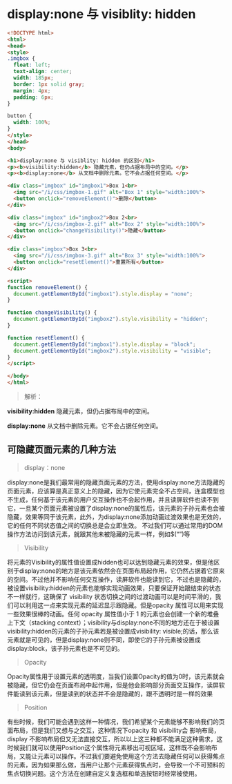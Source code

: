 # display:none 与 visiblity: hidden

```html
<!DOCTYPE html>
<html>
<head>
<style>
.imgbox {
  float: left;
  text-align: center;
  width: 185px;
  border: 1px solid gray;
  margin: 4px;
  padding: 6px;
}

button {
  width: 100%;
}
</style>
</head>
<body>

<h1>display:none 与 visiblity: hidden 的区别</h1>
<p><b>visibility:hidden</b> 隐藏元素，但仍占据布局中的空间。</p>
<p><b>display:none</b> 从文档中删除元素。它不会占据任何空间。</p>

<div class="imgbox" id="imgbox1">Box 1<br>
  <img src="/i/css/imgbox-1.gif" alt="Box 1" style="width:100%">
  <button onclick="removeElement()">删除</button>
</div>

<div class="imgbox" id="imgbox2">Box 2<br>
  <img src="/i/css/imgbox-2.gif" alt="Box 2" style="width:100%">
  <button onclick="changeVisibility()">隐藏</button>
</div>

<div class="imgbox">Box 3<br>
  <img src="/i/css/imgbox-3.gif" alt="Box 3" style="width:100%">
  <button onclick="resetElement()">重置所有</button>
</div>

<script>
function removeElement() {
  document.getElementById("imgbox1").style.display = "none";
}

function changeVisibility() {
  document.getElementById("imgbox2").style.visibility = "hidden";
}

function resetElement() {
  document.getElementById("imgbox1").style.display = "block";
  document.getElementById("imgbox2").style.visibility = "visible";
}
</script>

</body>
</html>
```

>  解析：

**visibility:hidden** 隐藏元素，但仍占据布局中的空间。

**display:none** 从文档中删除元素。它不会占据任何空间。

## 可隐藏页面元素的几种方法

> display：none

display:none是我们最常用的隐藏页面元素的方法，使用display:none方法隐藏的页面元素，应该算是真正意义上的隐藏，因为它使元素完全不占空间，连盒模型也不生成，任何基于该元素的用户交互操作也不会起作用，并且读屏软件也读不到它，一旦某个页面元素被设置了display:none的属性后，该元素的子孙元素也会被隐藏，效果等同于该元素，此外，为display:none添加动画过渡效果也是无效的，它的任何不同状态值之间的切换总是会立即生效。
不过我们可以通过常用的DOM操作方法访问到该元素，就跟其他未被隐藏的元素一样，例如$(“”)等

>  Visibility

将元素的Visibility的属性值设置成hidden也可以达到隐藏元素的效果，但是他区别于display:none的地方是该元素依然会在页面布局起作用，它仍然占据着它原来的空间。不过他并不影响任何交互操作，读屏软件也能读到它，不过也是隐藏的，被设置visibility:hidden的元素也能够实现动画效果，只要保证开始跟结束的状态不一样就行，这确保了 visibility 状态切换之间的过渡动画可以是时间平滑的，我们可以利用这一点来实现元素的延迟显示跟隐藏。但是opacity 属性可以用来实现一些效果很棒的动画。任何 opacity 属性值小于 1 的元素也会创建一个新的堆叠上下文（stacking context）；visibility与display:none不同的地方还在于被设置visibility:hidden的元素的子孙元素若是被设置成visibility: visible;的话，那么该元素就是可见的，但是display:none则不同，即使它的子孙元素被设置成display:block，该子孙元素也是不可见的。

> Opacity

Opacity属性用于设置元素的透明度，当我们设置Opacity的值为0时，该元素就会被隐藏，但它仍会在页面布局中起作用，但是他会影响部分页面交互操作，读屏软件能读到该元素，但是读到的状态并不会是隐藏的，跟不透明时是一样的效果

> Position

有些时候，我们可能会遇到这样一种情况，我们希望某个元素能够不影响我们的页面布局，但是我们又想与之交互，这种情况下opacity 和 visibility会 影响布局， display 不影响布局但又无法直接交互，所以以上这三种都不能满足这种需求，这时候我们就可以使用Position这个属性将元素移出可视区域，这样既不会影响布局，又能让元素可以操作。不过我们要避免使用这个方法去隐藏任何可以获得焦点的元素，因为如果那么做，当用户让那个元素获得焦点时，会导致一个不可预料的焦点切换问题。这个方法在创建自定义复选框和单选按钮时经常被使用。